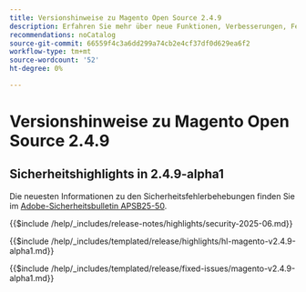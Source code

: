 ```yaml
---
title: Versionshinweise zu Magento Open Source 2.4.9
description: Erfahren Sie mehr über neue Funktionen, Verbesserungen, Fehlerbehebungen und bekannte Probleme in Magento Open Source Version 2.4.9.
recommendations: noCatalog
source-git-commit: 66559f4c3a6dd299a74cb2e4cf37df0d629ea6f2
workflow-type: tm+mt
source-wordcount: '52'
ht-degree: 0%

---
```


# Versionshinweise zu Magento Open Source 2.4.9

## Sicherheitshighlights in 2.4.9-alpha1

Die neuesten Informationen zu den Sicherheitsfehlerbehebungen finden Sie im [Adobe-Sicherheitsbulletin APSB25-50](https://helpx.adobe.com/security/products/magento/apsb25-50.html).

{{$include /help/_includes/release-notes/highlights/security-2025-06.md}}

<!-- Highlights in v2.4.9-alpha1 -->

{{$include /help/_includes/templated/release/highlights/hl-magento-v2.4.9-alpha1.md}}

<!-- Fixed issues in v2.4.9-alpha1 -->

{{$include /help/_includes/templated/release/fixed-issues/magento-v2.4.9-alpha1.md}}
